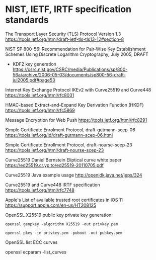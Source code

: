 # NIST, IETF, IRTF specification standards

The Transport Layer Security (TLS) Protocol Version 1.3
https://tools.ietf.org/html/draft-ietf-tls-tls13-12#section-8

NIST SP 800-56: Recommendation for Pair-Wise Key Establishment Schemes Using Discrete Logarithm Cryptography, July 2005, DRAFT
- KDF2 key generation 
https://csrc.nist.gov/CSRC/media/Publications/sp/800-56a/archive/2006-05-03/documents/sp800-56-draft-jul2005.pdf#page53

Internet Key Exchange Protocol IKEv2 with Curve25519 and Curve448
https://tools.ietf.org/html/rfc8031

HMAC-based Extract-and-Expand Key Derivation Function (HKDF)
https://tools.ietf.org/html/rfc5869

Message Encryption for Web Push
https://tools.ietf.org/html/rfc8291

Simple Certificate Enrolment Protocol, draft-gutmann-scep-06
https://tools.ietf.org/id/draft-gutmann-scep-06.html

Simple Certificate Enrollment Protocol, draft-nourse-scep-23
https://tools.ietf.org/html/draft-nourse-scep-23

Curve25519 Daniel Bernstein Eliptical curve white paper
https://ed25519.cr.yp.to/ed25519-20110705.pdf

Curve25519 Java example usage
http://openjdk.java.net/jeps/324

Curve25519 and Curve448 IRTF specification
https://tools.ietf.org/html/rfc7748

Apple's List of available trusted root certificates in iOS 11
https://support.apple.com/en-us/HT208125

OpenSSL X25519 public key private key generation:

    openssl genpkey -algorithm X25519 -out privkey.pem
  
    openssl pkey -in privkey.pem -pubout -out pubkey.pem
    
OpenSSL list ECC curves

openssl ecparam -list_curves




